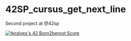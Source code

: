 # 42SP_cursus_get_next_line
Second project at @42sp

[![feralves's 42 Born2beroot Score](https://badge42.vercel.app/api/v2/cli7l4sim001108mvngbgwmeh/project/2765102)](https://github.com/JaeSeoKim/badge42)
